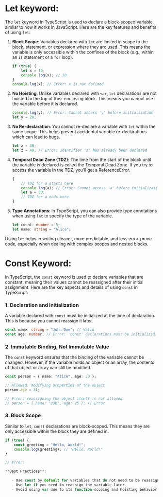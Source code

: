 # Let keyword:
The `let` keyword in TypeScript is used to declare a block-scoped variable, similar to how it works in JavaScript. Here are the key features and benefits of using `let`:

1. **Block Scope**: Variables declared with `let` are limited in scope to the block, statement, or expression where they are used. This means the variable is only accessible within the confines of the block (e.g., within an `if` statement or a `for` loop).

    ```typescript
    if (true) {
        let x = 10;
        console.log(x); // 10
    }
    console.log(x); // Error: x is not defined
    ```

2. **No Hoisting**: Unlike variables declared with `var`, `let` declarations are not hoisted to the top of their enclosing block. This means you cannot use the variable before it is declared.

    ```typescript
    console.log(y); // Error: Cannot access 'y' before initialization
    let y = 20;
    ```

3. **No Re-declaration**: You cannot re-declare a variable with `let` within the same scope. This helps prevent accidental variable re-declarations which can lead to bugs.

    ```typescript
    let z = 30;
    let z = 40; // Error: Identifier 'z' has already been declared
    ```

4. **Temporal Dead Zone (TDZ)**: The time from the start of the block until the variable is declared is called the Temporal Dead Zone. If you try to access the variable in the TDZ, you'll get a ReferenceError.

    ```typescript
    {
        // TDZ for a starts here
        console.log(a); // Error: Cannot access 'a' before initialization
        let a = 50;
        // TDZ for a ends here
    }
    ```

5. **Type Annotations**: In TypeScript, you can also provide type annotations when using `let` to specify the type of the variable.

    ```typescript
    let count: number = 5;
    let name: string = "Alice";
    ```

Using `let` helps in writing cleaner, more predictable, and less error-prone code, especially when dealing with complex scopes and nested blocks.

# Const Keyword:

In TypeScript, the `const` keyword is used to declare variables that are constant, meaning their values cannot be reassigned after their initial assignment. Here are the key aspects and details of using `const` in TypeScript:

### 1. **Declaration and Initialization**
A variable declared with `const` must be initialized at the time of declaration. This is because you cannot reassign it later.

```typescript
const name: string = "John Doe"; // Valid
const age: number; // Error: 'const' declarations must be initialized.
```

### 2. **Immutable Binding, Not Immutable Value**
The `const` keyword ensures that the binding of the variable cannot be changed. However, if the variable holds an object or an array, the contents of that object or array can still be modified.

```typescript
const person = { name: "Alice", age: 30 };

// Allowed: modifying properties of the object
person.age = 31;

// Error: reassigning the object itself is not allowed
// person = { name: "Bob", age: 25 }; // Error
```

### 3. **Block Scope**
Similar to `let`, `const` declarations are block-scoped. This means they are only accessible within the block they are defined in.

```typescript
if (true) {
    const greeting = "Hello, World!";
    console.log(greeting); // "Hello, World!"
}

// Error:

**Best Practices**: 
    
   - Use const by default for variables that do not need to be reassigned.
   - Use let if you need to reassign the variable later.
   - Avoid using var due to its function-scoping and hoisting behavior which can lead to bugs.
   